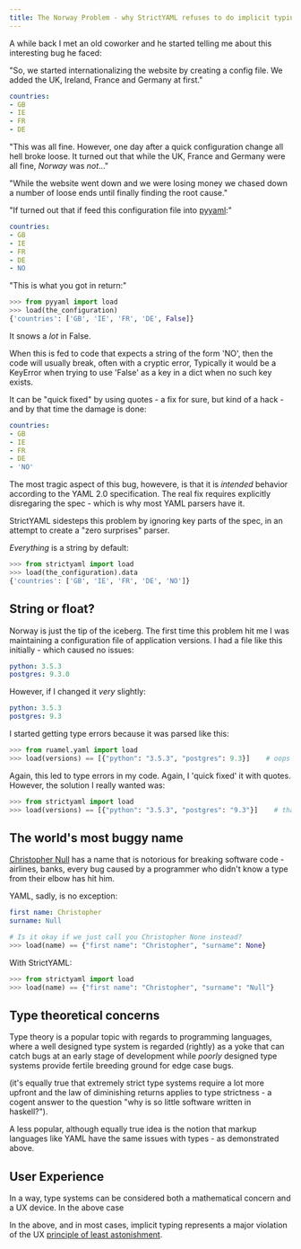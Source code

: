 ```yaml
---
title: The Norway Problem - why StrictYAML refuses to do implicit typing and so should you
---
```


A while back I met an old coworker and he started telling me about this
interesting bug he faced:

"So, we started internationalizing the website by creating a config
file. We added the UK, Ireland, France and Germany at first."

```yaml
countries:
- GB
- IE
- FR
- DE
```

"This was all fine. However, one day after a quick configuration change
all hell broke loose. It turned out that while the UK, France and
Germany were all fine, *Norway* was *not*..."

"While the website went down and we were losing money we chased down
a number of loose ends until finally finding the root cause."

"If turned out that if feed this configuration file into
[pyyaml](http://pyyaml.org):"

```yaml
countries:
- GB
- IE
- FR
- DE
- NO
```

"This is what you got in return:"

```python
>>> from pyyaml import load
>>> load(the_configuration)
{'countries': ['GB', 'IE', 'FR', 'DE', False]}
```

It snows a *lot* in False.

When this is fed to code that expects a string of the form 'NO',
then the code will usually break, often with a cryptic error,
Typically it would be a KeyError when trying to use 'False'
as a key in a dict when no such key exists.

It can be "quick fixed" by using quotes - a fix for sure, but
kind of a hack - and by that time the damage is done:

```yaml
countries:
- GB
- IE
- FR
- DE
- 'NO'
```

The most tragic aspect of this bug, howevere, is that it is
*intended* behavior according to the YAML 2.0 specification.
The real fix requires explicitly disregaring the spec - which
is why most YAML parsers have it.

StrictYAML sidesteps this problem by ignoring key parts of the
spec, in an attempt to create a "zero surprises" parser.

*Everything* is a string by default:

```python
>>> from strictyaml import load
>>> load(the_configuration).data
{'countries': ['GB', 'IE', 'FR', 'DE', 'NO']}
```


## String or float?

Norway is just the tip of the iceberg. The first time this problem hit me
I was maintaining a configuration file of application versions. I had
a file like this initially - which caused no issues:

```yaml
python: 3.5.3
postgres: 9.3.0
```

However, if I changed it *very* slightly:

```yaml
python: 3.5.3
postgres: 9.3
```

I started getting type errors because it was parsed like this:

```python
>>> from ruamel.yaml import load
>>> load(versions) == [{"python": "3.5.3", "postgres": 9.3}]    # oops those *both* should have been strings
```

Again, this led to type errors in my code. Again, I 'quick fixed' it with quotes.
However, the solution I really wanted was:

```python
>>> from strictyaml import load
>>> load(versions) == [{"python": "3.5.3", "postgres": "9.3"}]    # that's better
```

## The world's most buggy name

[Christopher Null](http://www.wired.com/2015/11/null) has a name that is
notorious for breaking software code - airlines, banks, every bug caused
by a programmer who didn't know a type from their elbow has hit him.

YAML, sadly, is no exception:

```yaml
first name: Christopher
surname: Null
```

```python
# Is it okay if we just call you Christopher None instead?
>>> load(name) == {"first name": "Christopher", "surname": None}
```

With StrictYAML:

```python
>>> from strictyaml import load
>>> load(name) == {"first name": "Christopher", "surname": "Null"}
```

## Type theoretical concerns

Type theory is a popular topic with regards to programming languages,
where a well designed type system is regarded (rightly) as a yoke that
can catch bugs at an early stage of development while *poorly*
designed type systems provide fertile breeding ground for edge case
bugs.

(it's equally true that extremely strict type systems require a lot
more upfront and the law of diminishing returns applies to type
strictness - a cogent answer to the question "why is so little
software written in haskell?").

A less popular, although equally true idea is the notion that markup
languages like YAML have the same issues with types - as demonstrated
above.

## User Experience

In a way, type systems can be considered both a mathematical concern
and a UX device. In the above case 

In the above, and in most cases, implicit typing represents a major violation
of the UX [principle of least astonishment](https://en.wikipedia.org/wiki/Principle_of_least_astonishment).
